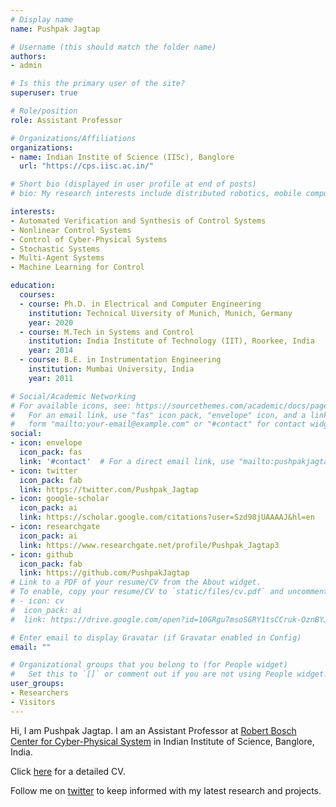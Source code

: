 ```yaml
---
# Display name
name: Pushpak Jagtap

# Username (this should match the folder name)
authors:
- admin

# Is this the primary user of the site?
superuser: true

# Role/position
role: Assistant Professor

# Organizations/Affiliations
organizations:
- name: Indian Instite of Science (IISc), Banglore
  url: "https://cps.iisc.ac.in/"

# Short bio (displayed in user profile at end of posts)
# bio: My research interests include distributed robotics, mobile computing and programmable matter.

interests:
- Automated Verification and Synthesis of Control Systems
- Nonlinear Control Systems
- Control of Cyber-Physical Systems 
- Stochastic Systems
- Multi-Agent Systems 
- Machine Learning for Control 

education:
  courses:
  - course: Ph.D. in Electrical and Computer Engineering
    institution: Technical Uiversity of Munich, Munich, Germany
    year: 2020
  - course: M.Tech in Systems and Control
    institution: India Institute of Technology (IIT), Roorkee, India
    year: 2014
  - course: B.E. in Instrumentation Engineering
    institution: Mumbai University, India
    year: 2011

# Social/Academic Networking
# For available icons, see: https://sourcethemes.com/academic/docs/page-builder/#icons
#   For an email link, use "fas" icon pack, "envelope" icon, and a link in the
#   form "mailto:your-email@example.com" or "#contact" for contact widget.
social:
- icon: envelope
  icon_pack: fas
  link: '#contact'  # For a direct email link, use "mailto:pushpakjagtap@gmail.com".
- icon: twitter
  icon_pack: fab
  link: https://twitter.com/Pushpak_Jagtap
- icon: google-scholar
  icon_pack: ai
  link: https://scholar.google.com/citations?user=Szd98jUAAAAJ&hl=en
- icon: researchgate
  icon_pack: ai
  link: https://www.researchgate.net/profile/Pushpak_Jagtap3  
- icon: github
  icon_pack: fab
  link: https://github.com/PushpakJagtap
# Link to a PDF of your resume/CV from the About widget.
# To enable, copy your resume/CV to `static/files/cv.pdf` and uncomment the lines below.
# - icon: cv
#  icon_pack: ai
#  link: https://drive.google.com/open?id=10GRgu7msoSGRY1tsCCruk-OznBYJOPbu

# Enter email to display Gravatar (if Gravatar enabled in Config)
email: ""

# Organizational groups that you belong to (for People widget)
#   Set this to `[]` or comment out if you are not using People widget.
user_groups:
- Researchers
- Visitors
---
```



Hi, I am Pushpak Jagtap. I am an Assistant Professor at [Robert Bosch Center for Cyber-Physical System](https://cps.iisc.ac.in/) in Indian Institute of Science, Banglore, India. 

Click [here](https://drive.google.com/file/d/1ZkROCH0yVXVMumvzrbFpK8Lz27qbMmI8/view?usp=sharing) for a detailed CV.

Follow me on [twitter](https://twitter.com/Pushpak_Jagtap) to keep informed with my latest research and projects.

